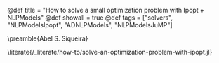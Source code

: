 @def title = "How to solve a small optimization problem with Ipopt + NLPModels"
@def showall = true
@def tags = ["solvers", "NLPModelsIpopt", "ADNLPModels", "NLPModelsJuMP"]

\preamble{Abel S. Siqueira}

\literate{/_literate/how-to/solve-an-optimization-problem-with-ipopt.jl}
